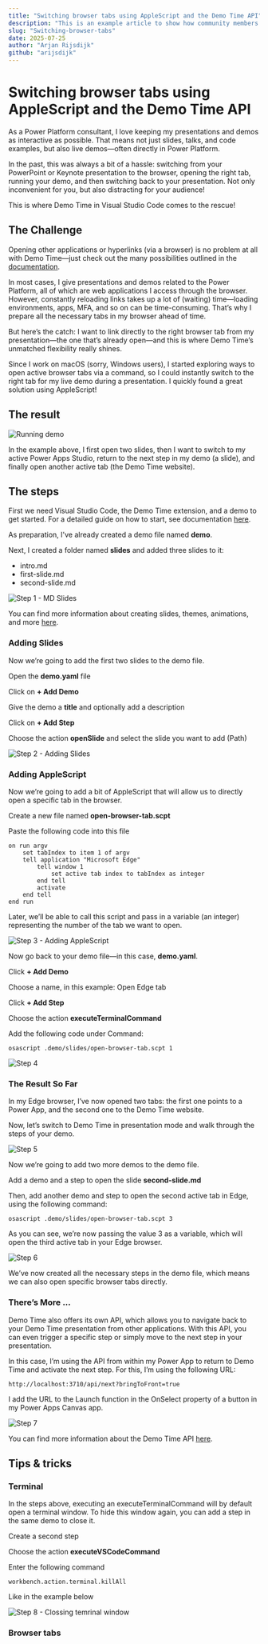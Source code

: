 ```yaml
---
title: "Switching browser tabs using AppleScript and the Demo Time API"
description: "This is an example article to show how community members can contribute."
slug: "Switching-browser-tabs"
date: 2025-07-25
author: "Arjan Rijsdijk"
github: "arijsdijk"
---
```


# Switching browser tabs using AppleScript and the Demo Time API

As a Power Platform consultant, I love keeping my presentations and demos as interactive as possible. That means not just slides, talks, and code examples, but also live demos—often directly in Power Platform.

In the past, this was always a bit of a hassle: switching from your PowerPoint or Keynote presentation to the browser, opening the right tab, running your demo, and then switching back to your presentation. Not only inconvenient for you, but also distracting for your audience!

This is where Demo Time in Visual Studio Code comes to the rescue!


## The Challenge

Opening other applications or hyperlinks (via a browser) is no problem at all with Demo Time—just check out the many possibilities outlined in the [documentation](https://demotime.show/getting-started/).

In most cases, I give presentations and demos related to the Power Platform, all of which are web applications I access through the browser. However, constantly reloading links takes up a lot of (waiting) time—loading environments, apps, MFA, and so on can be time-consuming. That’s why I prepare all the necessary tabs in my browser ahead of time.

But here’s the catch: I want to link directly to the right browser tab from my presentation—the one that’s already open—and this is where Demo Time’s unmatched flexibility really shines.

Since I work on macOS (sorry, Windows users), I started exploring ways to open active browser tabs via a command, so I could instantly switch to the right tab for my live demo during a presentation. I quickly found a great solution using AppleScript!


## The result

![Running demo](/Article/images/RunningDemo.gif)

In the example above, I first open two slides, then I want to switch to my active Power Apps Studio, return to the next step in my demo (a slide), and finally open another active tab (the Demo Time website).

## The steps

First we need Visual Studio Code, the Demo Time extension, and a demo to get started. For a detailed guide on how to start, see documentation [here](https://demotime.show/getting-started/).

As preparation, I've already created a demo file named **demo**.

Next, I created a folder named **slides** and added three slides to it:

* intro.md
* first-slide.md
* second-slide.md

![Step 1 - MD Slides](/Article/images/1-added-slides.gif)

You can find more information about creating slides, themes, animations, and more [here](https://demotime.show/slides/).


### Adding Slides

Now we’re going to add the first two slides to the demo file.

Open the **demo.yaml** file

Click on **+ Add Demo**

Give the demo a **title** and optionally add a description

Click on **+ Add Step**

Choose the action **openSlide** and select the slide you want to add (Path)

![Step 2 - Adding Slides](/Article/images/2-add-steps-slides.gif)

### Adding AppleScript

Now we’re going to add a bit of AppleScript that will allow us to directly open a specific tab in the browser.

Create a new file named **open-browser-tab.scpt**

Paste the following code into this file

```
on run argv
    set tabIndex to item 1 of argv
    tell application "Microsoft Edge"
        tell window 1
            set active tab index to tabIndex as integer
        end tell
        activate
    end tell
end run
```

Later, we’ll be able to call this script and pass in a variable (an integer) representing the number of the tab we want to open.

![Step 3 - Adding AppleScript](/Article/images/3-create-applescript.gif)

Now go back to your demo file—in this case, **demo.yaml**.

Click **+ Add Demo**

Choose a name, in this example: Open Edge tab

Click **+ Add Step**

Choose the action **executeTerminalCommand**

Add the following code under Command:

```
osascript .demo/slides/open-browser-tab.scpt 1
```

![Step 4](/Article/images/4-execute-applescript.gif)


### The Result So Far

In my Edge browser, I’ve now opened two tabs: the first one points to a Power App, and the second one to the Demo Time website.

Now, let’s switch to Demo Time in presentation mode and walk through the steps of your demo.

![Step 5](/Article/images/5-run-demo.gif)


Now we’re going to add two more demos to the demo file.

Add a demo and a step to open the slide **second-slide.md**

Then, add another demo and step to open the second active tab in Edge, using the following command:

```
osascript .demo/slides/open-browser-tab.scpt 3
```

As you can see, we’re now passing the value 3 as a variable, which will open the third active tab in your Edge browser.

![Step 6](/Article/images/6-add-slide-and-execute.gif)

We’ve now created all the necessary steps in the demo file, which means we can also open specific browser tabs directly.


### There’s More ...

Demo Time also offers its own API, which allows you to navigate back to your Demo Time presentation from other applications. With this API, you can even trigger a specific step or simply move to the next step in your presentation.

In this case, I’m using the API from within my Power App to return to Demo Time and activate the next step. For this, I’m using the following URL:

```
http://localhost:3710/api/next?bringToFront=true
```

I add the URL to the Launch function in the OnSelect property of a button in my Power Apps Canvas app.

![Step 7](/Article/images/7-onselect-launch-powerapp.png)

You can find more information about the Demo Time API [here](https://demotime.show/references/api/).


## Tips & tricks

### Terminal

In the steps above, executing an executeTerminalCommand will by default open a terminal window. To hide this window again, you can add a step in the same demo to close it.

Create a second step

Choose the action **executeVSCodeCommand**

Enter the following command

```
workbench.action.terminal.killAll
```

Like in the example below

![Step 8 - Clossing temrinal window](/Article/images/8-terminal-window.png)


### Browser tabs



